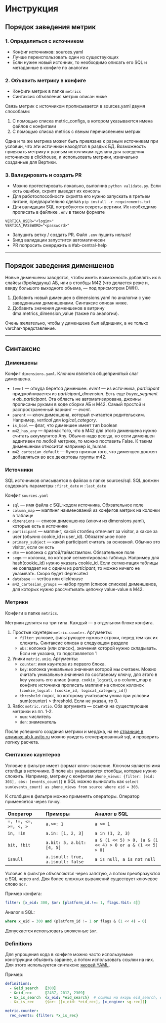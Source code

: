# Инструкция

## Порядок заведения метрик
### 1. Определиться с источником

- Конфиг источников: sources.yaml
- Лучше переиспользовать один из существующих
- Если нужен новый источник, то необходимо описать его SQL и метаданные
  в конфиге по аналогии

### 2. Объявить метрику в конфиге

- Конфиги метрик в папке `metrics`
- Синтаксис объявления метрик описан ниже

Связь метрик с источником прописывается в sources.yaml двумя способами:
1. С помощью списка metric_configs, в котором указываются имена файлов с конфигами
2. С помощью списка metrics с явным перечислением метрик

Одна и та же метрика может быть привязана к разным источникам при условии, что
эти источники находятся в раздых БД. Возможность привязать метрику к разным
источникам сделана для заведения источников в clickhouse,
и использовать метрики, изначально созданные для Вертики.

### 3. Валидировать и создать PR

- Можно протестировать локально, выполнив `python validate.py`.
  Если есть ошибки, скрипт выведет их консоль
- Для работоспособности скрипта его нужно запускать в третьем питоне,
  предварительно сделав `pip install -r requirements.txt`
- Для валидации SQL потребуются секреты вертики. Их необходимо прописать
  в файлике `.env` в таком формате

```
VERTICA_USER="<login>"
VERTICA_PASSWORD="<password>"
```

- Запушить ветку / создать PR. Файл `.env` пушить нельзя!
- Билд валидации запустится автоматически
- PR попросить смерджить в #ab-central-help
------

## Порядок заведения дименшенов

Новые дименшены заводятся, чтобы иметь возможность добавлять их в слайсы (брейкдауны) АБ,
или в столбцы M42 (что делается реже и, ввиду большого выходного объема, — под присмотром DWH).

1. Добавить новый дименшен в dimensions.yaml по аналогии с уже заведенными дименшенами. Синтаксис описан ниже.
2. Добавить значения дименшенов в витрину dma.metrics_dimension_value (также по аналогии).

Очень желательно, чтобы у дименшена был айдишник, а не только varchar-представление.

------
## Синтаксис

### Дименшены
Конфиг `dimensions.yaml`. Ключом является общепринятый слаг дименшена.
- `level` — откуда берется дименшен. _event_ — из источника, _participant_ приджойнивается из _participant_dimension_.
  Есть еще _buyer_segment_ и _ab_participant_. Эта область не автоматизирована, джоины прописаны руками в коде сборки АБ и M42.
  Самый простой и распространенный вариант — _event_.
- `parent` — ключ дименшена, который считается родительским. Например, _vertical_ для _logical_category_.
- `is_bool` — флаг, что дименшен имеет тип boolean 
- `m42_has_any` — признак того, что в M42 для этого дименшена нужно считать аккумулятор Any. Обычно надо всегда,
  но если дименшен аддитивен по любой метрике, то можно поставить False. К таким дименшенам относится например is_human. 
- `m42_cartesian_default` — булев признак того, что дименшен должен добавляться во все декартовы группы m42.

### Источники
SQL источников описывается в файлах в папке sources/sql. 
SQL должен содержать параметры `:first_date` и `:last_date`

Конфиг `sources.yaml`
- `sql` — имя файла с SQL-кодом источника. Обязательное поле
- `column_map` — маппинг наименований из конфигов метрик на колонки в таблице  
- `dimensions` — список дименшенов (ключи из dimensions.yaml), которые есть в источнике
- `participant` — маппинг, какой столбец отвечает за visitor, а какое за user (обычно cookie_id и user_id). Обязательное поле
- `primary_subject` — какой participant считать за основной. Обычно это visitor, если он есть
- `dtm` — колонка с датой/таймстампом. Обязательное поле
- `segm` — колонка, по которой сегментирована таблица. Например для hash(cookie_id) нужно указать cookie_id. 
  Если сегментация таблицы не совпадает ни с одним из _participant_, то можно ничего не указывать. Скоро будет deprecated
- `database` — vertica или clickhouse
- `m42_cartesian_groups` — набор групп (список списков) дименшенов, для которых нужно рассчитывать цепочку value-value в M42.


### Метрики
Конфиги в папке `metrics`.

Метрики делятся на три типа. Каждый — в отдельном блоке конфига.
1. Простые каунтеры `metric.counter`. Аргументы:
    - `filter`: условие, фильтрующее нужные строки, перед тем как их сложить. Синтаксис описан в следующем разделе
    - `obs`: колонка (или список), значения которой нужно складывать. Если не указана, то подставляется 1
2. Уники `metric.uniq`. Аргументы:
    - `counter`: имя каунтера из первого блока.
    - `key`: колонка уникальные значения которой мы считаем. Можно считать уникальные значения по составному ключу,
      для этого в key указать его алиас (напр. `cookie_logcat`), а в column_map в конфиге источника прописать маппинг
      на список колонок (`cookie_logcat: [cookie_id, logical_category_id]`)
    - `threshold`: порог, по которому учитываем уника при условии sum(counter) > threshold. Если не указан, то 0.
3. Ratio: `metric.ratio`. Оба аргумента — ссылки на существующие метрики из пп. 1-2.
    - `num`: числитель
    - `den`: знаменатель

После успешного создания метрики и мерджа, на ее [странице в админке ab.k.avito.ru](https://ab.k.avito.ru/metrics?metric=buyers_canonical)
можно увидеть сгенерированный sql, и проверить логику расчета.

### Синтаксис каунтеров
Условие в фильтре имеет формат ключ-значение. Ключом является имя столбца в источнике. В поле `obs` указываются столбцы, которые нужно сложить. Например, метрику с конфигом
`phone_views: {filter: [eid: 303], obs: [events_count]}` в SQL можно вычислить как `select sum(events_count) as phone_views from source where eid = 303`.

К столбцам в фильтре можно применять операторы. Оператор применяется через точку.

|Оператор|Примеры|Аналог в SQL|
|:---|:----|:----|
|`=, !=, <=, >=, <, >` |`a.>=: 1`|`a >= 1`|
|`in, !in`|`a.in: [1, 2, 3]`|`a in (1, 2, 3)`|
|`bit, !bit`|`a.bit: 5, a.bit: [4, 5]`|`a & (1 << 5) > 0, (a & (1 << 4) > 0 or a & (1 << 5) > 0)`|
|`isnull`|`a.isnull: true, a.isnull: false`|`a is null, a is not null`|

Условия в фильтре объявляются через запятую, а потом преобразуются в SQL через `and`. Для более сложных выражений существует ключевое слово `$or`.

Пример конфига:
```yaml
filter: [x_eid: 300, $or: [platform_id.!=: 1, flags.!bit: 4]]
```
Аналог в SQL:
```sql
where x_eid = 300 and (platform_id != 1 or flags & (1 << 4) = 0)
```

Допускается использовать вложенные `$or`.


### Definitions
Для упрощения кода в конфиге можно часто используемые конструкции объявить заранее, а потом использовать ссылки на них. Для этого используется синтаксис [якорей YAML](https://support.atlassian.com/bitbucket-cloud/docs/yaml-anchors/).

Пример:
```yaml
definitions:
  - &eid_search   [300]
  - &eid_rec      [2437, 2012, 2309]
  - &x_is_search  {x_eid: *eid_search}  # ссылка на якорь eid_search, объявленный в первой строке
  - &x_is_rec     {$or: [[x_eid: *eid_rec], [x_engine: sg-rec]]}

metric.counter:
  rec_events: {filter: *x_is_rec}
```
